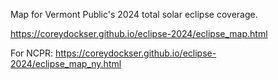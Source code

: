 Map for Vermont Public's 2024 total solar eclipse coverage.

https://coreydockser.github.io/eclipse-2024/eclipse_map.html

For NCPR: https://coreydockser.github.io/eclipse-2024/eclipse_map_ny.html
